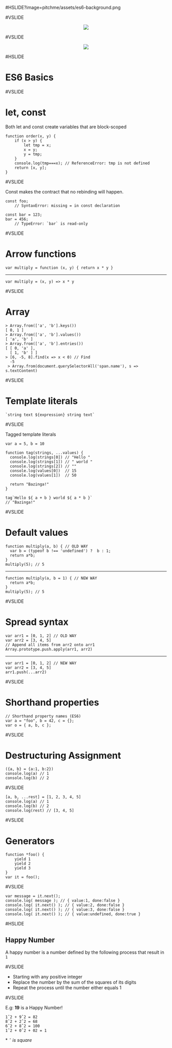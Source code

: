 #HSLIDE?image=pitchme/assets/es6-background.png

#VSLIDE
<!-- .slide: data-background-transition="none" -->
<div style="text-align:center"><img src ="http://www.ciandt.com/ciandt-e/images/logo.png" /></div>

#VSLIDE
<!-- .slide: data-background-transition="none" -->
<div style="text-align:center"><img src ="http://i.imgur.com/tmplMiO.png" /></div>

#HSLIDE
# ES6 Basics

#VSLIDE 
# let, const

Both let and const create variables that are block-scoped 

```
function order(x, y) {
    if (x > y) {
        let tmp = x;
        x = y;
        y = tmp;
    }
    console.log(tmp===x); // ReferenceError: tmp is not defined
    return [x, y];
}
```

#VSLIDE 

Const makes the contract that no rebinding will happen.

```
const foo;
    // SyntaxError: missing = in const declaration

const bar = 123;
bar = 456;
    // TypeError: `bar` is read-only
```

#VSLIDE 
# Arrow functions

```
var multiply = function (x, y) { return x * y }
```
-------
```
var multiply = (x, y) => x * y
```

#VSLIDE 
# Array

```
> Array.from(['a', 'b'].keys())
[ 0, 1 ]
> Array.from(['a', 'b'].values())
[ 'a', 'b' ]
> Array.from(['a', 'b'].entries())
[ [ 0, 'a' ],
  [ 1, 'b' ] ]
> [6, -5, 8].find(x => x < 0) // Find
  -5
 > Array.from(document.querySelectorAll('span.name'), s => s.textContent)
```

#VSLIDE 
# Template literals

```
`string text ${expression} string text`
```

#VSLIDE

Tagged template literals

```
var a = 5, b = 10

function tag(strings, ...values) {
  console.log(strings[0]) // "Hello "
  console.log(strings[1]) // " world "
  console.log(strings[2]) // ""
  console.log(values[0])  // 15
  console.log(values[1])  // 50

  return "Bazinga!"
}

tag`Hello ${ a + b } world ${ a * b }`
// "Bazinga!"
```

#VSLIDE 
# Default values
```
function multiply(a, b) { // OLD WAY
  var b = (typeof b !== 'undefined') ?  b : 1;
  return a*b;
}
multiply(5); // 5
```
-------
```
function multiply(a, b = 1) { // NEW WAY
  return a*b;
}
multiply(5); // 5
```

#VSLIDE 
# Spread syntax

```
var arr1 = [0, 1, 2] // OLD WAY
var arr2 = [3, 4, 5]
// Append all items from arr2 onto arr1
Array.prototype.push.apply(arr1, arr2)
```
------
```
var arr1 = [0, 1, 2] // NEW WAY
var arr2 = [3, 4, 5]
arr1.push(...arr2)
```

#VSLIDE 
# Shorthand properties
```
// Shorthand property names (ES6)
var a = "foo", b = 42, c = {};
var o = { a, b, c };
```

#VSLIDE 
# Destructuring Assignment 

```
({a, b} = {a:1, b:2})
console.log(a) // 1
console.log(b) // 2
```

#VSLIDE 

```
[a, b, ...rest] = [1, 2, 3, 4, 5]
console.log(a) // 1
console.log(b) // 2
console.log(rest) // [3, 4, 5]
```

#VSLIDE 
# Generators

```
function *foo() {
    yield 1
    yield 2
    yield 3
}
var it = foo();
```

#VSLIDE 

```
var message = it.next();
console.log( message ); // { value:1, done:false }
console.log( it.next() ); // { value:2, done:false }
console.log( it.next() ); // { value:3, done:false }
console.log( it.next() ); // { value:undefined, done:true }
```

#HSLIDE

## Happy Number

A happy number is a number defined by the following process that result in `1`

#VSLIDE

 - Starting with any positive integer
 - Replace the number by the sum of the squares of its digits
 - Repeat the process until the number either equals 1 

#VSLIDE


E.g: **19** is a Happy Number!

    1ˆ2 + 9ˆ2 = 82
    8ˆ2 + 2ˆ2 = 68
    6ˆ2 + 8ˆ2 = 100
    1ˆ2 + 0ˆ2 + 02 = 1
    
\* *`ˆ` is square*